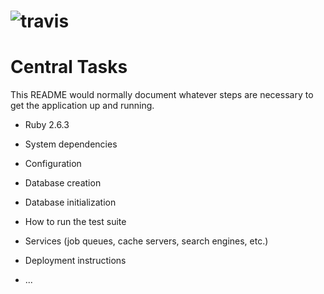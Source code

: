 # ![travis](https://travis-ci.org/jusantana/central.svg?branch=master "Travis Status")

# Central Tasks

This README would normally document whatever steps are necessary to get the
application up and running.

* Ruby 2.6.3

* System dependencies

* Configuration

* Database creation

* Database initialization

* How to run the test suite

* Services (job queues, cache servers, search engines, etc.)

* Deployment instructions

* ...
